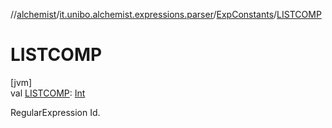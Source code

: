 //[alchemist](../../../index.md)/[it.unibo.alchemist.expressions.parser](../index.md)/[ExpConstants](index.md)/[LISTCOMP](-l-i-s-t-c-o-m-p.md)

# LISTCOMP

[jvm]\
val [LISTCOMP](-l-i-s-t-c-o-m-p.md): [Int](https://kotlinlang.org/api/latest/jvm/stdlib/kotlin/-int/index.html)

RegularExpression Id.
